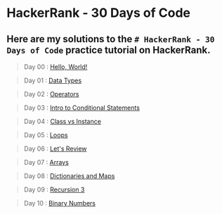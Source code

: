 # HackerRank - 30 Days of Code
## Here are my solutions to the `# HackerRank - 30 Days of Code` practice tutorial on HackerRank.


> Day 00 : [Hello, World!](Day-00/Hello-World.js)


> Day 01 : [Data Types](Day-01/Data-Types.js)


> Day 02 : [Operators](Day-02/Operators.js)


> Day 03 : [Intro to Conditional Statements](Day-03/Intro-to-Conditional-Statements.js)


> Day 04 : [Class vs Instance](Day-04/Class-vs-Instance.js)


> Day 05 : [Loops](Day-05/Loops.js)


> Day 06 : [Let's Review](Day-06/Lets-Review.js)


> Day 07 : [Arrays](Day-07/Arrays.js)


> Day 08 : [Dictionaries and Maps](Day-08/Dictionaries-and-Maps.js)


> Day 09 : [Recursion 3](Day-09/Recursion-3.js)


> Day 10 : [Binary Numbers](Day-10/Binary-Numbers.js)